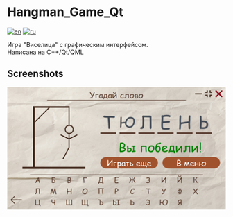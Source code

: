 # Hangman_Game_Qt

[![en](https://img.shields.io/badge/lang-en-blue.svg)](https://github.com/Dariarty/Hangman_Game_Qt_Desktop/blob/main/README.md)
[![ru](https://img.shields.io/badge/lang-ru-red.svg)](https://github.com/Dariarty/Hangman_Game_Qt_Desktop/blob/main/README.ru.md)

Игра "Виселица" с графическим интерфейсом. </br>
Написана на C++/Qt/QML

## Screenshots
![alt text](assets/game_screenshot.png)
